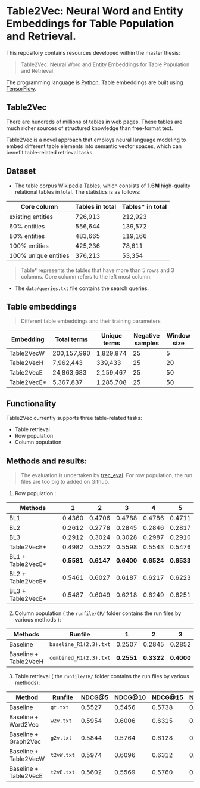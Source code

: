  # Table2Vec: Neural Word and Entity Embeddings for Table Population and Retrieval.
This repository contains resources developed within the master thesis:

 > Table2Vec: Neural Word and Entity Embeddings for Table Population and Retrieval.

The programming language is [Python](https://www.python.org/).  Table embeddings are built using [TensorFlow](https://www.tensorflow.org/tutorials/word2vec).

 ## Table2Vec
 There are hundreds of millions of tables in web pages.  These tables are much richer sources of structured knowledge than free-format text.

Table2Vec is a novel approach that employs neural language modeling to embed different table elements into semantic vector spaces, which can benefit table-related retrieval tasks.

## Dataset


 - The table corpus [Wikipedia Tables](http://websail-fe.cs.northwestern.edu/TabEL/),  which consists of **1.6M** high-quality relational tables in total.  The statistics is as follows:

Core column | Tables in total | Tables* in total |
|-----------| --------------- | ---------------- |
 existing entities | 726,913 | 212,923   |
 60% entities | 556,644 | 139,572  |
 80% entities| 483,665 | 119,166 |
 100% entities | 425,236 | 78,611  |
 100% unique entities | 376,213 | 53,354  |

>  Table* represents the tables that have more than 5 rows and 3 columns. Core column refers to the left most column.

 - The `data/queries.txt` file contains the search queries.

## Table embeddings

> Different table embeddings and their training parameters

Embedding | Total terms | Unique terms | Negative samples | Window size |
-----------------------   | ----------- | ---------- | -------------- | ---------------- |
Table2VecW | 200,157,990 | 1,829,874 | 25 | 5 |
Table2VecH | 7,962,443 | 339,433 | 25 | 20  |
Table2VecE | 24,863,683 | 2,159,467 | 25 | 50 |
Table2VecE* | 5,367,837 | 1,285,708 | 25 | 50 |

 ## Functionality
Table2Vec currently supports three table-related tasks:

 - Table retrieval
 - Row population
 - Column population


## Methods and results:

>The evaluation is undertaken by [trec_eval](https://github.com/usnistgov/trec_eval). For row population, the run files are too big to added on Github.

 1. Row population :

Methods  |    1    |    2    |    3    |   4   |   5   |
-------  | -------- | ------- | -------- | -------- | ------- |
BL1  |  0.4360 | 0.4706 | 0.4788| 0.4786 | 0.4711|
BL2  |  0.2612 | 0.2778 | 0.2845 | 0.2846| 0.2817 |
BL3  |  0.2912 | 0.3024 | 0.3028 | 0.2987| 0.2910 |
Table2VecE* | 0.4982 | 0.5522 | 0.5598 | 0.5543| 0.5476 |
BL1 + Table2VecE*  |**0.5581** | **0.6147** | **0.6400**  | **0.6524** | **0.6533** |
BL2 + Table2VecE* | 0.5461 | 0.6027 | 0.6187 | 0.6217 | 0.6223 |
BL3 + Table2VecE* | 0.5487 | 0.6049 | 0.6218 | 0.6249 | 0.6251 |


 2. Column population  ( the `runfile/CP/` folder contains the run files by various methods ):

Methods  |      Runfile       |    1    |    2    |    3    |
-------  |-----------------  | -------- | ------- | -------- |
Baseline  | `baseline_R1(2,3).txt` | 0.2507 | 0.2845 | 0.2852 |
Baseline + Table2VecH  | `combined_R1(2,3).txt`   | **0.2551** | **0.3322** | **0.4000** |


 3. Table retrieval ( the `runfile/TR/` folder contains the run files by various methods):

| Method |Runfile | NDCG@5 | NDCG@10 | NDCG@15 | NDCG@20 |
|---------------------|-----------------------   | ------ | ------- | ------- | ------- |
|Baseline             |      `gt.txt`            | 0.5527 | 0.5456  | 0.5738  | 0.6031  |
|Baseline + Word2Vec  | `w2v.txt`     | 0.5954 | 0.6006  | 0.6315  | 0.6588  |
Baseline + Graph2Vec|    `g2v.txt`      | 0.5844 | 0.5764  | 0.6128  | 0.6340  |
Baseline + Table2VecW |  `t2vW.txt` | 0.5974 | 0.6096 | 0.6312 | 0.6505 |
Baseline + Table2VecE | `t2vE.txt`  | 0.5602 | 0.5569| 0.5760| 0.6161  |
